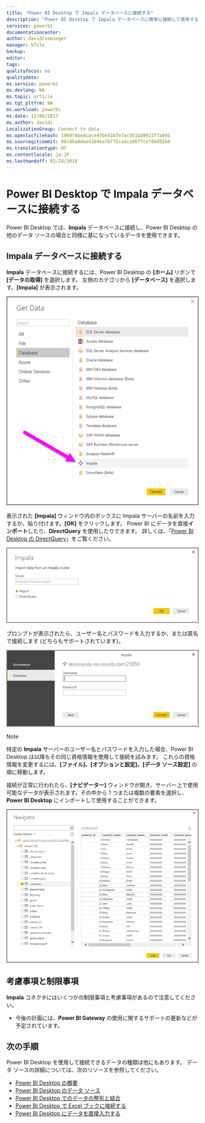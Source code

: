 ```yaml
---
title: "Power BI Desktop で Impala データベースに接続する"
description: "Power BI Desktop で Impala データベースに簡単に接続して使用する"
services: powerbi
documentationcenter: 
author: davidiseminger
manager: kfile
backup: 
editor: 
tags: 
qualityfocus: no
qualitydate: 
ms.service: powerbi
ms.devlang: NA
ms.topic: article
ms.tgt_pltfrm: NA
ms.workload: powerbi
ms.date: 12/06/2017
ms.author: davidi
LocalizationGroup: Connect to data
ms.openlocfilehash: 196974bedcace4fbe51b7e7ac551bd0923f7a891
ms.sourcegitcommit: 88c8ba8dee4384ea7bff5cedcad67fce784d92b0
ms.translationtype: HT
ms.contentlocale: ja-JP
ms.lasthandoff: 02/24/2018
---
```

# <a name="connect-to-an-impala-database-in-power-bi-desktop"></a>Power BI Desktop で Impala データベースに接続する
Power BI Desktop では、**Impala** データベースに接続し、Power BI Desktop の他のデータ ソースの場合と同様に基になっているデータを使用できます。

## <a name="connect-to-an-impala-database"></a>Impala データベースに接続する
**Impala** データベースに接続するには、Power BI Desktop の **[ホーム]** リボンで **[データの取得]** を選択します。 左側のカテゴリから **[データベース]** を選択します。**[Impala]** が表示されます。

![](media/desktop-connect-impala/connect_impala_2.png)

表示された **[Impala]** ウィンドウ内のボックスに Impala サーバーの名前を入力するか、貼り付けます。**[OK]** をクリックします。 Power BI にデータを直接**インポート**したり、**DirectQuery** を使用したりできます。 詳しくは、「[Power BI Desktop の DirectQuery](desktop-use-directquery.md)」をご覧ください。

![](media/desktop-connect-impala/connect_impala_3a.png)

プロンプトが表示されたら、ユーザー名とパスワードを入力するか、または匿名で接続します (どちらもサポートされています)。

![](media/desktop-connect-impala/connect_impala_4.png)

> [!NOTE]
> 特定の **Impala** サーバーのユーザー名とパスワードを入力した場合、Power BI Desktop は以降もその同じ資格情報を使用して接続を試みます。 これらの資格情報を変更するには、**[ファイル]、[オプションと設定]、[データ ソース設定]** の順に移動します。
> 
> 

接続が正常に行われたら、**[ナビゲーター]** ウィンドウが開き、サーバー上で使用可能なデータが表示されます。その中から 1 つまたは複数の要素を選択し、**Power BI Desktop** にインポートして使用することができます。

![](media/desktop-connect-impala/connect_impala_5.png)

## <a name="considerations-and-limitations"></a>考慮事項と制限事項
**Impala** コネクタにはいくつかの制限事項と考慮事項があるので注意してください。

* 今後の計画には、**Power BI Gateway** の使用に関するサポートの更新などが予定されています。

## <a name="next-steps"></a>次の手順
Power BI Desktop を使用して接続できるデータの種類は他にもあります。 データ ソースの詳細については、次のリソースを参照してください。

* [Power BI Desktop の概要](desktop-getting-started.md)
* [Power BI Desktop のデータ ソース](desktop-data-sources.md)
* [Power BI Desktop でのデータの整形と結合](desktop-shape-and-combine-data.md)
* [Power BI Desktop で Excel ブックに接続する](desktop-connect-excel.md)   
* [Power BI Desktop にデータを直接入力する](desktop-enter-data-directly-into-desktop.md)   

